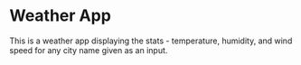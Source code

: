 # Weather App
 
This is a weather app displaying the stats - temperature, humidity, and wind speed for any city name given as an input.
